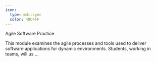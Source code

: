 ```yaml
---
icon:
  type: mdi:sync
  color: 40C4FF
---
```

Agile Software Practice

This module examines the agile processes and tools used to deliver software applications for dynamic environments. Students, working in teams, will us ... 
